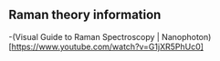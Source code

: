## Raman theory information

  -(Visual Guide to Raman Spectroscopy | Nanophoton)[https://www.youtube.com/watch?v=G1jXR5PhUc0]
  
